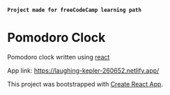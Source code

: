 **`Project made for freeCodeCamp learning path`**

# Pomodoro Clock

Pomodoro clock written using [react](https://reactjs.org)

App link: https://laughing-kepler-260652.netlify.app/

This project was bootstrapped with [Create React App](https://github.com/facebook/create-react-app).
